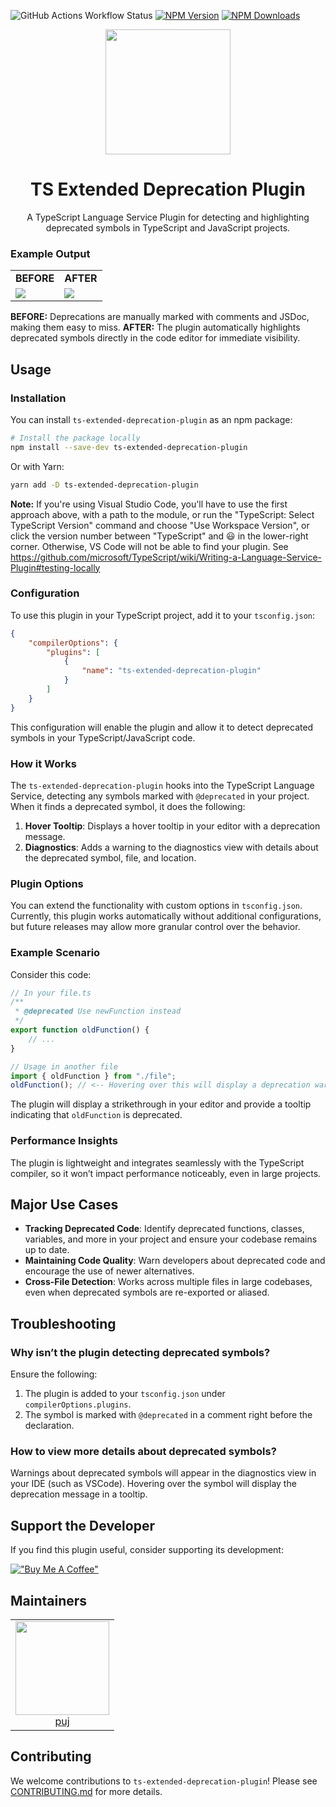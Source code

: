![GitHub Actions Workflow Status](https://img.shields.io/github/actions/workflow/status/puj/ts-extended-deprecation-plugin/main.yml)
[![NPM Version](https://img.shields.io/npm/v/ts-extended-deprecation-plugin)](https://www.npmjs.com/package/ts-extended-deprecation-plugin)
[![NPM Downloads](https://img.shields.io/npm/dm/ts-extended-deprecation-plugin)](https://www.npmjs.com/package/ts-extended-deprecation-plugin)

<div align="center">
  <a href="https://github.com/puj/ts-extended-deprecation-plugin">
    <img width="200" height="200"
      src="https://github.com/user-attachments/assets/6a26e4c0-3869-4f6c-ae50-366ac13dae2c">
  </a>
  <h1>TS Extended Deprecation Plugin</h1>
  <p>A TypeScript Language Service Plugin for detecting and highlighting deprecated symbols in TypeScript and JavaScript projects.</p>
</div>

### Example Output

<table>
  <tr>
    <td align="center"><strong>BEFORE</strong></td>
    <td align="center"><strong>AFTER</strong></td>
  </tr>
  <tr>
    <td><img src="https://github.com/user-attachments/assets/3f8a714d-0d22-4cea-b1fd-5d2369bd2846"/></td>
    <td><img src="https://github.com/user-attachments/assets/bf2a5ebe-1b53-483f-8ab5-6310a15f2e29"/></td>
  </tr>
</table>
<strong>BEFORE:</strong> Deprecations are manually marked with comments and JSDoc, making them easy to miss.  
<strong>AFTER:</strong> The plugin automatically highlights deprecated symbols directly in the code editor for immediate visibility.

## Usage

### Installation

You can install `ts-extended-deprecation-plugin` as an npm package:

```bash
# Install the package locally
npm install --save-dev ts-extended-deprecation-plugin
```

Or with Yarn:

```bash
yarn add -D ts-extended-deprecation-plugin
```

**Note:** If you're using Visual Studio Code, you'll have to use the first approach above, with a path to the module, or run the "TypeScript: Select TypeScript Version" command and choose "Use Workspace Version", or click the version number between "TypeScript" and 😃 in the lower-right corner. Otherwise, VS Code will not be able to find your plugin. See https://github.com/microsoft/TypeScript/wiki/Writing-a-Language-Service-Plugin#testing-locally

### Configuration

To use this plugin in your TypeScript project, add it to your `tsconfig.json`:

```json
{
    "compilerOptions": {
        "plugins": [
            {
                "name": "ts-extended-deprecation-plugin"
            }
        ]
    }
}
```

This configuration will enable the plugin and allow it to detect deprecated symbols in your TypeScript/JavaScript code.

### How it Works

The `ts-extended-deprecation-plugin` hooks into the TypeScript Language Service, detecting any symbols marked with `@deprecated` in your project. When it finds a deprecated symbol, it does the following:

1. **Hover Tooltip**: Displays a hover tooltip in your editor with a deprecation message.
2. **Diagnostics**: Adds a warning to the diagnostics view with details about the deprecated symbol, file, and location.

### Plugin Options

You can extend the functionality with custom options in `tsconfig.json`. Currently, this plugin works automatically without additional configurations, but future releases may allow more granular control over the behavior.

### Example Scenario

Consider this code:

```typescript
// In your file.ts
/**
 * @deprecated Use newFunction instead
 */
export function oldFunction() {
    // ...
}

// Usage in another file
import { oldFunction } from "./file";
oldFunction(); // <-- Hovering over this will display a deprecation warning
```

The plugin will display a strikethrough in your editor and provide a tooltip indicating that `oldFunction` is deprecated.

### Performance Insights

The plugin is lightweight and integrates seamlessly with the TypeScript compiler, so it won’t impact performance noticeably, even in large projects.

## Major Use Cases

-   **Tracking Deprecated Code**: Identify deprecated functions, classes, variables, and more in your project and ensure your codebase remains up to date.
-   **Maintaining Code Quality**: Warn developers about deprecated code and encourage the use of newer alternatives.
-   **Cross-File Detection**: Works across multiple files in large codebases, even when deprecated symbols are re-exported or aliased.

## Troubleshooting

### Why isn’t the plugin detecting deprecated symbols?

Ensure the following:

1. The plugin is added to your `tsconfig.json` under `compilerOptions.plugins`.
2. The symbol is marked with `@deprecated` in a comment right before the declaration.

### How to view more details about deprecated symbols?

Warnings about deprecated symbols will appear in the diagnostics view in your IDE (such as VSCode). Hovering over the symbol will display the deprecation message in a tooltip.

## Support the Developer

If you find this plugin useful, consider supporting its development:

[!["Buy Me A Coffee"](https://www.buymeacoffee.com/assets/img/custom_images/orange_img.png)](https://www.buymeacoffee.com/puj_codes)

## Maintainers

<table>
  <tbody>
    <tr>
      <td align="center">
        <img width="150" height="150"
        src="https://avatars.githubusercontent.com/u/807352?v=4&size=64">
        </br>
        <a href="https://github.com/pu">puj</a>
      </td>
    </tr>
  <tbody>
</table>

## Contributing

We welcome contributions to `ts-extended-deprecation-plugin`! Please see [CONTRIBUTING.md](https://github.com/puj/ts-extended-deprecation-plugin/blob/master/CONTRIBUTING.md) for more details.
